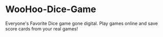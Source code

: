 # WooHoo-Dice-Game
Everyone's Favorite Dice game gone digital. Play games online and save score cards from your real games!
